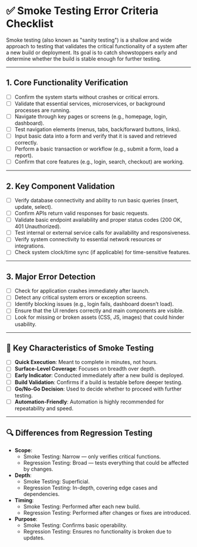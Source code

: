 # ✅ Smoke Testing Error Criteria Checklist

Smoke testing (also known as "sanity testing") is a shallow and wide approach to testing that validates the critical functionality of a system after a new build or deployment. Its goal is to catch showstoppers early and determine whether the build is stable enough for further testing.

---

## 1. Core Functionality Verification
- [ ] Confirm the system starts without crashes or critical errors.
- [ ] Validate that essential services, microservices, or background processes are running.
- [ ] Navigate through key pages or screens (e.g., homepage, login, dashboard).
- [ ] Test navigation elements (menus, tabs, back/forward buttons, links).
- [ ] Input basic data into a form and verify that it is saved and retrieved correctly.
- [ ] Perform a basic transaction or workflow (e.g., submit a form, load a report).
- [ ] Confirm that core features (e.g., login, search, checkout) are working.

---

## 2. Key Component Validation
- [ ] Verify database connectivity and ability to run basic queries (insert, update, select).
- [ ] Confirm APIs return valid responses for basic requests.
- [ ] Validate basic endpoint availability and proper status codes (200 OK, 401 Unauthorized).
- [ ] Test internal or external service calls for availability and responsiveness.
- [ ] Verify system connectivity to essential network resources or integrations.
- [ ] Check system clock/time sync (if applicable) for time-sensitive features.

---

## 3. Major Error Detection
- [ ] Check for application crashes immediately after launch.
- [ ] Detect any critical system errors or exception screens.
- [ ] Identify blocking issues (e.g., login fails, dashboard doesn’t load).
- [ ] Ensure that the UI renders correctly and main components are visible.
- [ ] Look for missing or broken assets (CSS, JS, images) that could hinder usability.

---

## 🔄 Key Characteristics of Smoke Testing
- [ ] **Quick Execution**: Meant to complete in minutes, not hours.
- [ ] **Surface-Level Coverage**: Focuses on breadth over depth.
- [ ] **Early Indicator**: Conducted immediately after a new build is deployed.
- [ ] **Build Validation**: Confirms if a build is testable before deeper testing.
- [ ] **Go/No-Go Decision**: Used to decide whether to proceed with further testing.
- [ ] **Automation-Friendly**: Automation is highly recommended for repeatability and speed.

---

## 🔍 Differences from Regression Testing
- **Scope**:  
  - Smoke Testing: Narrow — only verifies critical functions.
  - Regression Testing: Broad — tests everything that could be affected by changes.
- **Depth**:  
  - Smoke Testing: Superficial.
  - Regression Testing: In-depth, covering edge cases and dependencies.
- **Timing**:  
  - Smoke Testing: Performed after each new build.
  - Regression Testing: Performed after changes or fixes are introduced.
- **Purpose**:  
  - Smoke Testing: Confirms basic operability.
  - Regression Testing: Ensures no functionality is broken due to updates.


